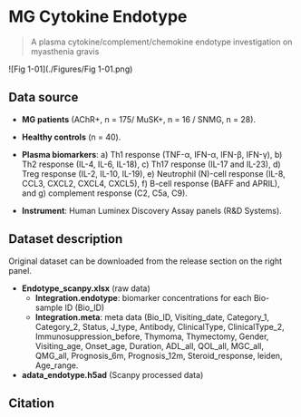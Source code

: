 # MG Cytokine Endotype
> A plasma cytokine/complement/chemokine endotype investigation on myasthenia gravis 

![Fig 1-01](./Figures/Fig 1-01.png)

## Data source

- **MG patients** (AChR+, n = 175/ MuSK+, n = 16 / SNMG,  n = 28).
- **Healthy controls** (n = 40).

- **Plasma biomarkers**:  a) Th1 response (TNF-α, IFN-α, IFN-β, IFN-γ), b) Th2 response (IL-4, IL-6, IL-18), c) Th17 response (IL-17 and IL-23), d) Treg response (IL-2, IL-10, IL-19), e) Neutrophil (N)-cell response (IL-8, CCL3, CXCL2, CXCL4, CXCL5), f) B-cell response (BAFF and APRIL), and g) complement response (C2, C5a, C9).
- **Instrument**: Human Luminex Discovery Assay panels (R&D Systems).

## Dataset description 

Original dataset can be downloaded from the release section on the right panel.

- **Endotype_scanpy.xlsx** (raw data)
  - **Integration.endotype**:  biomarker concentrations for each Bio-sample ID (Bio_ID)
  - **Integration.meta**: meta data (Bio_ID, Visiting_date, Category_1, Category_2, Status, J_type, Antibody, ClinicalType, 	ClinicalType_2, Immunosuppression_before, Thymoma, Thymectomy, Gender, Visiting_age, Onset_age, Duration, ADL_all, QOL_all, MGC_all, QMG_all, Prognosis_6m, Prognosis_12m, Steroid_response, leiden, Age_range.
- **adata_endotype.h5ad** (Scanpy processed data)

## Citation







